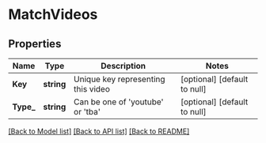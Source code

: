 # MatchVideos

## Properties
Name | Type | Description | Notes
------------ | ------------- | ------------- | -------------
**Key** | **string** | Unique key representing this video | [optional] [default to null]
**Type_** | **string** | Can be one of &#39;youtube&#39; or &#39;tba&#39; | [optional] [default to null]

[[Back to Model list]](../README.md#documentation-for-models) [[Back to API list]](../README.md#documentation-for-api-endpoints) [[Back to README]](../README.md)


